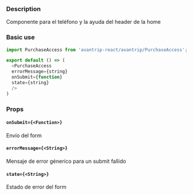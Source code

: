 ### Description
Componente para el teléfono y la ayuda del header de la home

### Basic use

```javascript
import PurchaseAccess from 'avantrip-react/avantrip/PurchaseAccess';

export default () => (
  <PurchaseAccess
  errorMessage={string}
  onSubmit={function}
  state={string}
  />
)
```

### Props

#### `onSubmit={<Function>}`
Envío del form

#### `errorMessage={<String>}`
Mensaje de error génerico para un submit fallido

#### `state={<String>}`
Estado de error del form